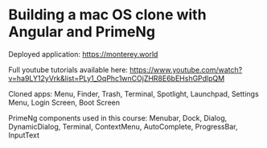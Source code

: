 # Building a mac OS clone with Angular and PrimeNg

Deployed application: https://monterey.world

Full youtube tutorials available here:
https://www.youtube.com/watch?v=ha9LY12yVrk&list=PLy1_OqPhc1wnCOjZHR8E6bEHshGPdlpQM

Cloned apps: Menu, Finder, Trash, Terminal, Spotlight, Launchpad, Settings Menu, Login Screen, Boot Screen

PrimeNg components used in this course:
Menubar, Dock, Dialog, DynamicDialog, Terminal, 
ContextMenu, AutoComplete, ProgressBar, InputText



